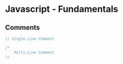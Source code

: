 # Javascript - Fundamentals

## Comments

```javascript
// Single Line Comment

/*
    Multi-Line Comment
*/
```

